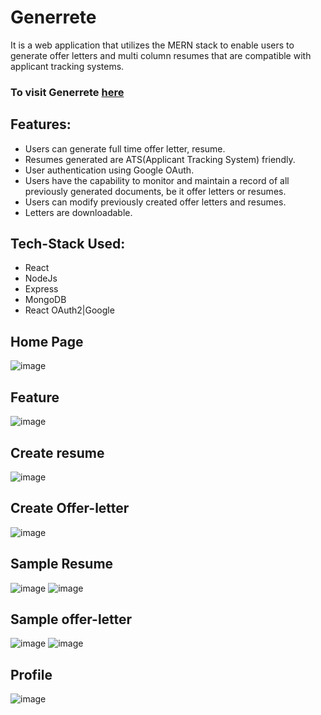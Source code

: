 # Generrete
It is a web application that utilizes the MERN stack to enable users to generate offer letters and multi column
resumes that are compatible with applicant tracking systems.

### To visit Generrete [here](https://generrete.netlify.app/) 

## Features:
- Users can generate full time offer letter, resume.
- Resumes generated are ATS(Applicant Tracking System) friendly.
- User authentication using Google OAuth.
- Users have the capability to monitor and maintain a record of all previously generated documents, be it offer letters or resumes.
- Users can modify previously created offer letters and resumes.
- Letters are downloadable.

## Tech-Stack Used:
- React
- NodeJs
- Express
- MongoDB
- React OAuth2|Google

## Home Page
![image](https://github.com/Chirag-12345/Generrete/assets/88598849/bc3e3afa-8948-492c-8baa-62aa4dc0799e)

## Feature
![image](https://github.com/Chirag-12345/Generrete/assets/88598849/7c86af7b-6283-4df7-a9de-b76382710977)

## Create resume
![image](https://github.com/Chirag-12345/Generrete/assets/88598849/5377ef0d-168c-4d9f-aee9-41a30534cdf2)

## Create Offer-letter
![image](https://github.com/Chirag-12345/Generrete/assets/88598849/61c8a395-c9e9-4d10-8f35-4d25dc5c4c1d)

## Sample Resume
![image](https://github.com/Chirag-12345/Generrete/assets/88598849/97b4b625-5b92-403f-a49c-613d5aad7037)
![image](https://github.com/Chirag-12345/Generrete/assets/88598849/af7db4b5-5a71-4613-bbb7-c53caf648431)

## Sample offer-letter
![image](https://github.com/Chirag-12345/Generrete/assets/88598849/9d4735ba-aa83-4c79-a5ae-c2613074d984)
![image](https://github.com/Chirag-12345/Generrete/assets/88598849/033c170f-eaf6-44cd-84ed-4cf30ce5df64)

## Profile
![image](https://github.com/Chirag-12345/Generrete/assets/88598849/077fe7e1-3a2f-45bb-9f07-cbb9258ee0f9)





